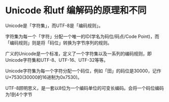 # Unicode 和utf 编解码的原理和不同

Unicode是「字符集」，而UTF-8是「编码规则」。

字符集为每一个「字符」分配一个唯一的ID(学名为码位/码点/Code Point)，而「编码规则」则是将「码位」转换为字节序列的规则。

广义的Unicode是一个标准，定义了一个字符集以及一系列的编码规则，即Unicode字符集和UTF-8、UTF-16、UTF-32等等。

Unicode字符集为每一个字符分配一个码位，例如「田」的码位是30000，记作U+7530(30000的16进制为0x7530)。

UTF-8顾明思义，是一套以8位为一个编码单位的可变长编码。会将一个码位编码为1到4个字节

